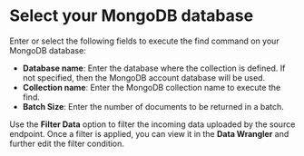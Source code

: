# Select your MongoDB database

Enter or select the following fields to execute the find command on your MongoDB database:

* **Database name**: Enter the database where the collection is defined. If not specified, then the MongoDB account database will be used.
* **Collection name**: Enter the MongoDB collection name to execute the find.&#x20;
* **Batch Size**: Enter the number of documents to be returned in a batch.&#x20;

Use the **Filter Data** option to filter the incoming data uploaded by the source endpoint. Once a filter is applied, you can view it in the **Data Wrangler** and further edit the filter condition.
